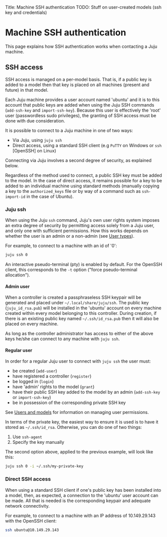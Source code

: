 Title: Machine SSH authentication
TODO:  Stuff on user-created models (ssh key and credentials)

# Machine SSH authentication

This page explains how SSH authentication works when contacting a Juju
machine.

## SSH access

SSH access is managed on a per-model basis. That is, if a public key is added
to a model then that key is placed on all machines (present and future) in that
model.

Each Juju machine provides a user account named 'ubuntu' and it is to this
account that public keys are added when using the Juju SSH commands
(`add-ssh-key` and `import-ssh-key`). Because this user is effectively the
'root' user (passwordless sudo privileges), the granting of SSH access must be
done with due consideration.

It is possible to connect to a Juju machine in one of two ways:

- Via Juju, using `juju ssh`
- Direct access, using a standard SSH client (e.g `PuTTY` on Windows or `ssh`
  [OpenSSH] on Linux)

Connecting via Juju involves a second degree of security, as explained below.

Regardless of the method used to connect, a public SSH key must be added to the
model. In the case of direct access, it remains possible for a key to be added
to an individual machine using standard methods (manually copying a key to the
`authorized_keys` file or by way of a command such as `ssh-import-id` in the
case of Ubuntu).

### Juju ssh
 
When using the Juju `ssh` command, Juju's own user rights system imposes an
extra degree of security by permitting access solely from a Juju user, and only
one with sufficient permissions. How this works depends on whether the user is
an admin or a non-admin (see [User types][users]).

For example, to connect to a machine with an id of '0':

```bash
juju ssh 0
```

An interactive pseudo-terminal (pty) is enabled by default. For the OpenSSH
client, this corresponds to the `-t` option ("force pseudo-terminal
allocation").

#### Admin user

When a controller is created a passphraseless SSH keypair will be generated and
placed under `~/.local/share/juju/ssh`. The public key (`juju_id_rsa.pub`) will
be installed in the 'ubuntu' account on every machine created within every
model belonging to this controller. During creation, if there is an existing
public key named `~/.ssh/id_rsa.pub` then it will also be placed on every
machine.

As long as the controller administrator has access to either of the above keys
he/she can connect to any machine with `juju ssh`.

#### Regular user

In order for a regular Juju user to connect with `juju ssh` the user must:

 - be created (`add-user`)
 - have registered a controller (`register`)
 - be logged in (`login`)
 - have 'admin' rights to the model (`grant`)
 - have their public SSH key added to the model by an admin (`add-ssh-key` or
   `import-ssh-key`)
 - be in possession of the corresponding private SSH key

See [Users and models][models-users] for information on managing user
permissions.

In terms of the private key, the easiest way to ensure it is used is to have it
stored as `~/.ssh/id_rsa`. Otherwise, you can do one of two things:

 1. Use `ssh-agent`
 1. Specify the key manually

The second option above, applied to the previous example, will look like this:

```bash
juju ssh 0 -i ~/.ssh/my-private-key
```

### Direct SSH access

When using a standard SSH client if one's public key has been installed into a
model, then, as expected, a connection to the 'ubuntu' user account can be
made. All that is needed is the corresponding keypair and adequate network
connectivity. 

For example, to connect to a machine with an IP address of 10.149.29.143 with
the OpenSSH client:

```bash
ssh ubuntu@10.149.29.143
```


<!-- LINKS -->

[users]: ./users.md
[models-users]: ./users-models.md
